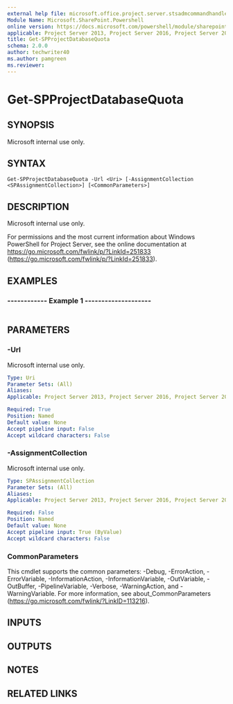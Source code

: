 ```yaml
---
external help file: microsoft.office.project.server.stsadmcommandhandler.dll-help.xml
Module Name: Microsoft.SharePoint.Powershell
online version: https://docs.microsoft.com/powershell/module/sharepoint-server/get-spprojectdatabasequota
applicable: Project Server 2013, Project Server 2016, Project Server 2019
title: Get-SPProjectDatabaseQuota
schema: 2.0.0
author: techwriter40
ms.author: pamgreen
ms.reviewer:
---
```


# Get-SPProjectDatabaseQuota

## SYNOPSIS
Microsoft internal use only.

## SYNTAX

```
Get-SPProjectDatabaseQuota -Url <Uri> [-AssignmentCollection <SPAssignmentCollection>] [<CommonParameters>]
```

## DESCRIPTION
Microsoft internal use only.

For permissions and the most current information about Windows PowerShell for Project Server, see the online documentation at https://go.microsoft.com/fwlink/p/?LinkId=251833 (https://go.microsoft.com/fwlink/p/?LinkId=251833).

## EXAMPLES

### ------------ Example 1 --------------------  
```

```

## PARAMETERS

### -Url
Microsoft internal use only.

```yaml
Type: Uri
Parameter Sets: (All)
Aliases: 
Applicable: Project Server 2013, Project Server 2016, Project Server 2019

Required: True
Position: Named
Default value: None
Accept pipeline input: False
Accept wildcard characters: False
```

### -AssignmentCollection
Microsoft internal use only.

```yaml
Type: SPAssignmentCollection
Parameter Sets: (All)
Aliases: 
Applicable: Project Server 2013, Project Server 2016, Project Server 2019

Required: False
Position: Named
Default value: None
Accept pipeline input: True (ByValue)
Accept wildcard characters: False
```

### CommonParameters
This cmdlet supports the common parameters: -Debug, -ErrorAction, -ErrorVariable, -InformationAction, -InformationVariable, -OutVariable, -OutBuffer, -PipelineVariable, -Verbose, -WarningAction, and -WarningVariable. For more information, see about_CommonParameters (https://go.microsoft.com/fwlink/?LinkID=113216).

## INPUTS

## OUTPUTS

## NOTES

## RELATED LINKS


